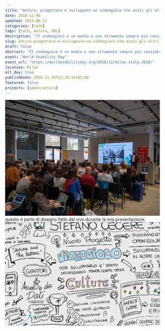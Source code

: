 ```yaml
---
title: "Antura: progettare e sviluppare un videogioco che aiuti gli altri"
date: 2018-11-08
updated: 2023-08-11
categories: [talk]
tags: [talk, Antura, GBL]
description: "Il videogioco è un media e uno strumento sempre più considerato anche dagli educatori, dai formatori, da chiunque abbia interesse ad un impatto sociale positivo per il nostro sistema umano"
slug: antura-progettare-e-sviluppare-un-videogioco-che-aiuti-gli-altri
draft: false
abstract: "Il videogioco è un media e uno strumento sempre più considerato non solo dal mercato e dai giocatori, ma anche dagli educatori, dai formatori, da chiunque abbia interesse ad un impatto sociale positivo per il nostro sistema umano. Partendo dal caso del recentissimo videogioco Antura and the Letters, pensato e sviluppato per insegnare ai bambini siriani a leggere l'arabo, e del suo relativo successo internazionale, con tanti premi in ambiti estranei al mondo videoludico, racconterò questo nuovo mondo dei videogiochi applicati, e le non poche sfide di design e sviluppo che dobbiamo affrontare per renderli davvero a misura d'uomo."
event: "World Usability Day"
event_url: "https://worldusabilityday.org/2018/11/milan-italy-2018/"
location: Milan
all_day: true
publishDate: 2018-11-30T11:39:14+02:00
featured: false
projects: [games/antura]
---
```

![](../../../assets/img/event/wud-antura-featured.jpg)
questo è parte di disegno fatto dal vivo durante la mia presentazione:
![](../../../assets/img/event/antura-wud-diagram.jpg)
